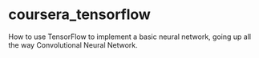 # coursera_tensorflow
How to use TensorFlow to implement a basic neural network, going up all the way Convolutional Neural Network.
